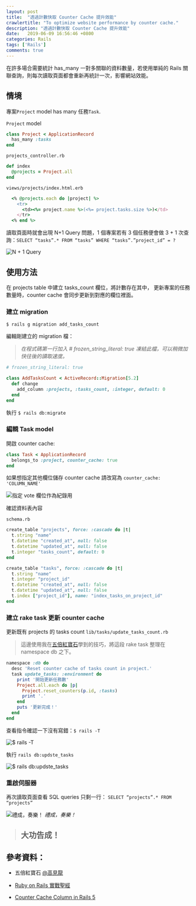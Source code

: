 ```yaml
---
layout: post
title:  "透過計數快取 Counter Cache 提升效能"
crawlertitle: "To optimize website performance by counter cache."
description: "透過計數快取 Counter Cache 提升效能"
date:   2019-06-09 16:56:46 +0800
categories: Rails
tags: ['Rails']
comments: true
---
```

在許多場合需要統計 has_many 一對多關聯的資料數量，若使用單純的 Rails 關聯查詢，則每次讀取頁面都會重新再統計一次，影響網站效能。

## 情境

專案`Project` model has many 任務`Task`.

`Project` model
```ruby
class Project < ApplicationRecord
  has_many :tasks
end
```
`projects_controller.rb`
```ruby
def index
  @projects = Project.all
end
```

`views/projects/index.html.erb`
```ruby
  <% @projects.each do |project| %>
    <tr>
      <td><%= project.name %>(<%= project.tasks.size %>)</td>
    </tr>
  <% end %>
```
讀取頁面時就會出現 N+1 Query 問題，1 個專案若有 3 個任務便會做 3 + 1 次查詢：`SELECT “tasks”.* FROM “tasks” WHERE “tasks”.”project_id” = ?`

![N + 1 Query](https://cdn-images-1.medium.com/max/2788/1*g0xa5I3DTjz0qCuKYo3sFw.jpeg)

## 使用方法

在 projects table 中建立 tasks_count 欄位，將計數存在其中，
更新專案的任務數量時，counter cache 會同步更新到對應的欄位裡面。

### 建立 migration

`$ rails g migration add_tasks_count`

編輯剛建立的 migration 檔：
> *在程式碼第一行加入 # frozen_string_literal: true 凍結此檔，可以稍微加快往後的讀取速度。*

```ruby
# frozen_string_literal: true

class AddTasksCount < ActiveRecord::Migration[5.2]
  def change
    add_column :projects, :tasks_count, :integer, default: 0
  end
end
```

執行 `$ rails db:migrate`

### 編輯 Task model

開啟 counter cache:

```ruby
class Task < ApplicationRecord
  belongs_to :project, counter_cache: true
end
```

如果想指定其他欄位儲存 counter cache 請改寫為
`counter_cache: 'COLUMN_NAME'`

![指定 vote 欄位作為紀錄用](https://cdn-images-1.medium.com/max/2000/1*mofqtYMzoIQMsLZFC_10tg.jpeg)

確認資料表內容

`schema.rb`

```ruby
create_table "projects", force: :cascade do |t|
  t.string "name"
  t.datetime "created_at", null: false
  t.datetime "updated_at", null: false
  t.integer "tasks_count", default: 0
end

create_table "tasks", force: :cascade do |t|
  t.string "name"
  t.integer "project_id"
  t.datetime "created_at", null: false
  t.datetime "updated_at", null: false
  t.index ["project_id"], name: "index_tasks_on_project_id"
end
```

### 建立 rake task 更新 counter cache

更新既有 projects 的 tasks count 
`lib/tasks/update_tasks_count.rb`

> 這邊使用我在[五倍紅寶石](https://5xruby.tw/)學到的技巧，將這段 rake task 整理在 namespace db 之下。

```ruby
namespace :db do
  desc 'Reset counter cache of tasks count in project.'
  task update_tasks: :environment do
    print '開始更新任務數'
    Project.all.each do |p|
      Project.reset_counters(p.id, :tasks)
      print '.'
    end
    puts '更新完成！'
  end
end
```

查看指令確認一下沒有寫錯：`$ rails -T`

![$ rails -T](https://cdn-images-1.medium.com/max/2000/1*FWZtEUGwVe3jbrVIirNryQ.jpeg)

執行 `rails db:updste_tasks`

![$ rails db:updste_tasks](https://cdn-images-1.medium.com/max/2000/1*rPr9CH7A9xenQActw0cPIw.jpeg)

### 重啟伺服器

再次讀取頁面查看 SQL queries 只剩一行： `SELECT “projects”.* FROM “projects”`

![禮成，奏樂！](https://cdn-images-1.medium.com/max/2000/1*Dt9fSABZs7SSRgBYf-6PJQ.jpeg)
*禮成，奏樂！*

> ## 大功告成！

## 參考資料：

* 五倍紅寶石 [@高見龍](https://kaochenlong.com/)

* [Ruby on Rails 實戰聖經](https://ihower.tw/rails/performance.html)

* [Counter Cache Column in Rails 5](https://rubyplus.com/articles/3221-Counter-Cache-Column-in-Rails-5)
